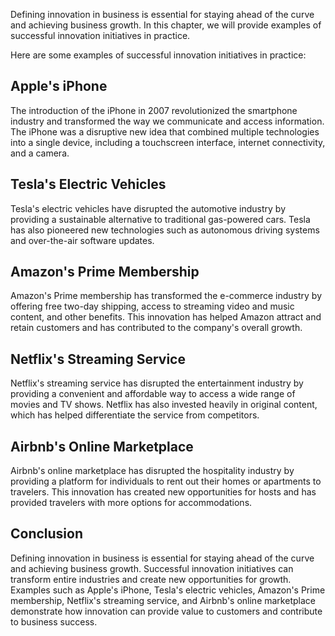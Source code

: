 
Defining innovation in business is essential for staying ahead of the curve and achieving business growth. In this chapter, we will provide examples of successful innovation initiatives in practice.

Here are some examples of successful innovation initiatives in practice:

## Apple's iPhone

The introduction of the iPhone in 2007 revolutionized the smartphone industry and transformed the way we communicate and access information. The iPhone was a disruptive new idea that combined multiple technologies into a single device, including a touchscreen interface, internet connectivity, and a camera.

## Tesla's Electric Vehicles

Tesla's electric vehicles have disrupted the automotive industry by providing a sustainable alternative to traditional gas-powered cars. Tesla has also pioneered new technologies such as autonomous driving systems and over-the-air software updates.

## Amazon's Prime Membership

Amazon's Prime membership has transformed the e-commerce industry by offering free two-day shipping, access to streaming video and music content, and other benefits. This innovation has helped Amazon attract and retain customers and has contributed to the company's overall growth.

## Netflix's Streaming Service

Netflix's streaming service has disrupted the entertainment industry by providing a convenient and affordable way to access a wide range of movies and TV shows. Netflix has also invested heavily in original content, which has helped differentiate the service from competitors.

## Airbnb's Online Marketplace

Airbnb's online marketplace has disrupted the hospitality industry by providing a platform for individuals to rent out their homes or apartments to travelers. This innovation has created new opportunities for hosts and has provided travelers with more options for accommodations.

Conclusion
----------

Defining innovation in business is essential for staying ahead of the curve and achieving business growth. Successful innovation initiatives can transform entire industries and create new opportunities for growth. Examples such as Apple's iPhone, Tesla's electric vehicles, Amazon's Prime membership, Netflix's streaming service, and Airbnb's online marketplace demonstrate how innovation can provide value to customers and contribute to business success.
